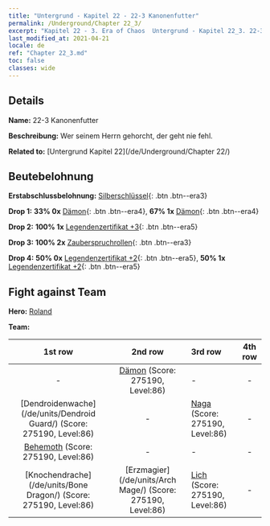 ```yaml
---
title: "Untergrund - Kapitel 22 - 22-3 Kanonenfutter"
permalink: /Underground/Chapter 22_3/
excerpt: "Kapitel 22 - 3. Era of Chaos  Untergrund - Kapitel 22_3. 22-3 Kanonenfutter"
last_modified_at: 2021-04-21
locale: de
ref: "Chapter 22_3.md"
toc: false
classes: wide
---
```


## Details

 **Name:** 22-3 Kanonenfutter

 **Beschreibung:** Wer seinem Herrn gehorcht, der geht nie fehl.

 **Related to:** [Untergrund Kapitel 22](/de/Underground/Chapter 22/)

## Beutebelohnung

 **Erstabschlussbelohnung:** [Silberschlüssel](/de/Items/con_693/){: .btn .btn--era3}

 **Drop 1:** **33% 0x** [Dämon](/de/Items/unt_229/){: .btn .btn--era4}, **67% 1x** [Dämon](/de/Items/unt_229/){: .btn .btn--era4}

 **Drop 2:** **100% 1x** [Legendenzertifikat +3](/de/Items/mat_88/){: .btn .btn--era5}

 **Drop 3:** **100% 2x** [Zauberspruchrollen](/de/Items/con_694/){: .btn .btn--era3}

 **Drop 4:** **50% 0x** [Legendenzertifikat +2](/de/Items/mat_81/){: .btn .btn--era5}, **50% 1x** [Legendenzertifikat +2](/de/Items/mat_81/){: .btn .btn--era5}


## Fight against Team
 **Hero:** [Roland](/de/heroes/Roland/)

 **Team:**


  | 1st row | 2nd row | 3rd row | 4th row |
  |:----:|:----:|:----|:----:|
  | - | [Dämon](/de/units/Demon/) (Score: 275190, Level:86)  | - | - |
  | [Dendroidenwache](/de/units/Dendroid Guard/) (Score: 275190, Level:86)  | - | [Naga](/de/units/Naga/) (Score: 275190, Level:86)  | - |
  | [Behemoth](/de/units/Behemoth/) (Score: 275190, Level:86)  | - | - | - |
  | [Knochendrache](/de/units/Bone Dragon/) (Score: 275190, Level:86)  | [Erzmagier](/de/units/Arch Mage/) (Score: 275190, Level:86)  | [Lich](/de/units/Lich/) (Score: 275190, Level:86)  | - |


